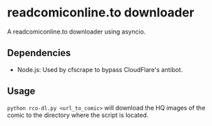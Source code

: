 # readcomiconline.to downloader

A readcomiconline.to downloader using asyncio.

## Dependencies

* Node.js: Used by cfscrape to bypass CloudFlare's antibot.

## Usage

`python rco-dl.py <url_to_comic>` will download the HQ images of the comic to the directory where the script is located.
